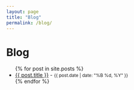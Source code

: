 ```yaml
---
layout: page
title: "Blog"
permalink: /blog/
---
```


# Blog

<ul class="blog-post-list">
  {% for post in site.posts %}
    <li>
      <a href="{{ post.url | relative_url }}">{{ post.title }}</a> - <small>{{ post.date | date: "%B %d, %Y" }}</small>
    </li>
  {% endfor %}
</ul>
